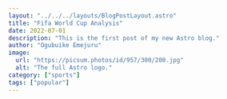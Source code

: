 ```yaml
---
layout: "../../../layouts/BlogPostLayout.astro"
title: "Fifa World Cup Analysis"
date: 2022-07-01
description: "This is the first post of my new Astro blog."
author: "Ogubuike Emejuru"
image:
  url: "https://picsum.photos/id/957/300/200.jpg"
  alt: "The full Astro logo."
category: ["sports"]
tags: ["popular"]
---
```

